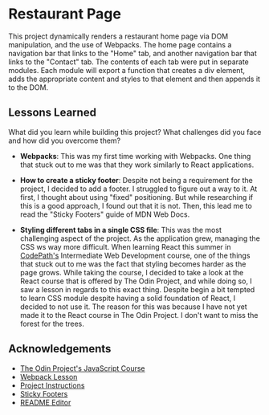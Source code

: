 # Restaurant Page

This project dynamically renders a restaurant home page via DOM manipulation, and the use of Webpacks. The home page contains a navigation bar that links to the "Home" tab, and another navigation bar that links to the "Contact" tab. The contents of each tab were put in separate modules. Each module will export a function that creates a div element, adds the appropriate content and styles to that element and then appends it to the DOM.

## Lessons Learned

What did you learn while building this project? What challenges did you face and how did you overcome them?

- **Webpacks**: This was my first time working with Webpacks. One thing that stuck out to me was that they work similarly to React applications.

- **How to create a sticky footer**: Despite not being a requirement for the project, I decided to add a footer. I struggled to figure out a way to it. At first, I thought about using "fixed" positioning. But while researching if this is a good approach, I found out that it is not. Then, this lead me to read the "Sticky Footers" guide of MDN Web Docs.

- **Styling different tabs in a single CSS file**: This was the most challenging aspect of the project. As the application grew, managing the CSS ws way more difficult. When learning React this summer in [CodePath's](https://www.codepath.org/) Intermediate Web Development course, one of the things that stuck out to me was the fact that styling becomes harder as the page grows. While taking the course, I decided to take a look at the React course that is offered by The Odin Project, and while doing so, I saw a lesson in regards to this exact thing. Despite begin a bit tempted to learn CSS module despite having a solid foundation of React, I decided to not use it. The reason for this was because I have not yet made it to the React course in The Odin Project. I don't want to miss the forest for the trees.

## Acknowledgements

- [The Odin Project's JavaScript Course](https://www.theodinproject.com/paths/full-stack-javascript/courses/javascript)
- [Webpack Lesson](https://www.theodinproject.com/lessons/javascript-webpack)
- [Project Instructions](https://www.theodinproject.com/lessons/node-path-javascript-restaurant-page)
- [Sticky Footers](https://developer.mozilla.org/en-US/docs/Web/CSS/Layout_cookbook/Sticky_footers)
- [README Editor](https://readme.so/)

